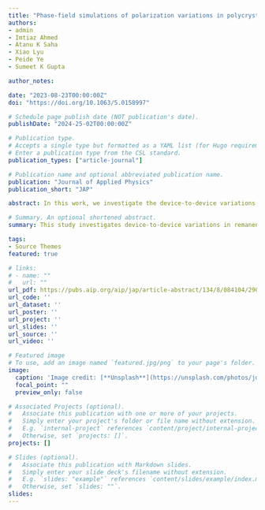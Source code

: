 ```yaml
---
title: "Phase-field simulations of polarization variations in polycrystalline Hf0.5Zr0.5O2 based MFIM: Voltage dependence and dynamics"
authors:
- admin
- Imtiaz Ahmed
- Atanu K Saha
- Xiao Lyu
- Peide Ye
- Sumeet K Gupta

author_notes:

date: "2023-08-23T00:00:00Z"
doi: "https://doi.org/10.1063/5.0158997"

# Schedule page publish date (NOT publication's date).
publishDate: "2024-25-02T00:00:00Z"

# Publication type.
# Accepts a single type but formatted as a YAML list (for Hugo requirements).
# Enter a publication type from the CSL standard.
publication_types: ["article-journal"]

# Publication name and optional abbreviated publication name.
publication: "Journal of Applied Physics"
publication_short: "JAP"

abstract: In this work, we investigate the device-to-device variations in the remanent polarization of metal–ferroelectric–insulator–metal stacks based on ferroelectric hafnium–zirconium–oxide (HZO). Our study employs a 3D dynamic multi-grain phase-field model to consider the effects of the polycrystalline nature of HZO in conjunction with the multi-domain polarization switching. We explore the dependence of variations on various design factors, such as the ferroelectric thickness and voltage stimuli (set voltage, pulse amplitude, and width), and correlate the trends to the underlying polarization switching mechanisms. Our analysis reveals a non-monotonic dependence of variations on the set voltage due to the coupled effect of the underlying polycrystalline structure variations and the voltage dependence of polarization switching mechanisms. We further report that collapsing of oppositely polarized domains at higher set voltages can lead to an increase in variations, while ferroelectric thickness scaling lowers the overall device-to-device variations. Considering the dynamics of polarization switching, we highlight the key role of voltage and temporal dependence of domain nucleation in dictating the trends in variations. Finally, we show that using a lower amplitude pulse for longer duration to reach a target mean polarization state results in lower variations compared to using a higher amplitude pulse for shorter duration.

# Summary. An optional shortened abstract.
summary: This study investigates device-to-device variations in remanent polarization of HZO-based MFIM stacks, revealing non-monotonic dependence on applied voltage stimuli and provides optimization strategies to reach a target mean polarization across devices.

tags:
- Source Themes
featured: true

# links:
# - name: ""
#   url: ""
url_pdf: https://pubs.aip.org/aip/jap/article-abstract/134/8/084104/2908410/Phase-field-simulations-of-polarization-variations?redirectedFrom=fulltext
url_code: ''
url_dataset: ''
url_poster: ''
url_project: ''
url_slides: ''
url_source: ''
url_video: ''

# Featured image
# To use, add an image named `featured.jpg/png` to your page's folder. 
image:
  caption: 'Image credit: [**Unsplash**](https://unsplash.com/photos/jdD8gXaTZsc)'
  focal_point: ""
  preview_only: false

# Associated Projects (optional).
#   Associate this publication with one or more of your projects.
#   Simply enter your project's folder or file name without extension.
#   E.g. `internal-project` references `content/project/internal-project/index.md`.
#   Otherwise, set `projects: []`.
projects: []

# Slides (optional).
#   Associate this publication with Markdown slides.
#   Simply enter your slide deck's filename without extension.
#   E.g. `slides: "example"` references `content/slides/example/index.md`.
#   Otherwise, set `slides: ""`.
slides:
---
```


<!-- {{% callout note %}}
Click the *Cite* button above to demo the feature to enable visitors to import publication metadata into their reference management software.
{{% /callout %}}

{{% callout note %}}
Create your slides in Markdown - click the *Slides* button to check out the example.
{{% /callout %}}

Add the publication's **full text** or **supplementary notes** here. You can use rich formatting such as including [code, math, and images](https://wowchemy.com/docs/content/writing-markdown-latex/). -->
